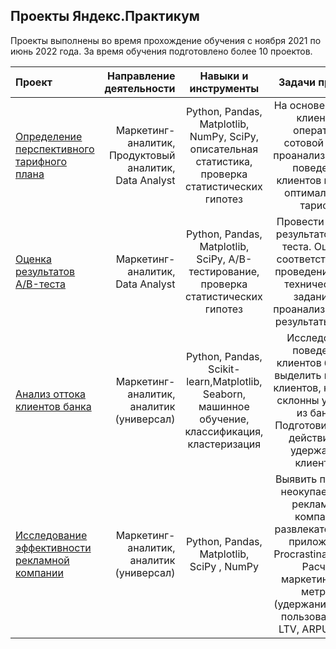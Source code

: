 ## Проекты Яндекс.Практикум
Проекты выполнены во время прохождение обучения с ноября 2021 по июнь 2022 года.
За время обучения подготовлено более 10 проектов.

| Проект | Направление деятельности | Навыки и инструменты | Задачи проекта |
| :------------------- | ----------: |:------------:|:-------------------:|
| [Определение перспективного тарифного плана](https://github.com/Ekaterina-Che/praktikum_projects/blob/main/%D0%9E%D0%BF%D1%80%D0%B5%D0%B4%D0%B5%D0%BB%D0%B5%D0%BD%D0%B8%D0%B5%20%D0%BF%D0%B5%D1%80%D1%81%D0%BF%D0%B5%D0%BA%D1%82%D0%B8%D0%B2%D0%BD%D0%BE%D0%B3%D0%BE%20%D1%82%D0%B0%D1%80%D0%B8%D1%84%D0%BD%D0%BE%D0%B3%D0%BE%20%D0%BF%D0%BB%D0%B0%D0%BD%D0%B0/mobile_tarif.ipynb) | Маркетинг-аналитик, Продуктовый аналитик, Data Analyst |Python, Pandas, Matplotlib, NumPy, SciPy, описательная статистика, проверка статистических гипотез|На основе данных клиентов оператора сотовой связи проанализировать поведение клиентов и поиск оптимального тарифа:|
| [Оценка результатов A/B-теста](https://github.com/Ekaterina-Che/praktikum_projects/blob/main/ABtest/ABtest.ipynb) | Маркетинг-аналитик, Data Analyst |Python, Pandas, Matplotlib, SciPy, A/B-тестирование, проверка статистических гипотез|Провести оценку результатов A/B-теста. Оценить соответствует ли проведение теста техническому заданию и проанализировать результаты теста.|
| [Анализ оттока клиентов банка](https://github.com/Ekaterina-Che/praktikum_projects/blob/main/%D0%90%D0%BD%D0%B0%D0%BB%D0%B8%D0%B7%20%D0%BE%D1%82%D1%82%D0%BE%D0%BA%D0%B0%20%D0%BA%D0%BB%D0%B8%D0%B5%D0%BD%D1%82%D0%BE%D0%B2%20%D0%B1%D0%B0%D0%BD%D0%BA%D0%B0/bank_project.ipynb) | Маркетинг-аналитик, аналитик (универсал) |Python, Pandas, Scikit-learn,Matplotlib, Seaborn, машинное обучение, классификация, кластеризация|Исследовать поведение клиентов банка и выделить портрет клиентов, которые склонны уходить из банка. Подготовить план действий по удержанию клиентов.|
| [Исследование эффективности рекламной компании](https://github.com/Ekaterina-Che/praktikum_projects/blob/main/%D0%90%D0%BD%D0%B0%D0%BB%D0%B8%D0%B7%20%D1%83%D0%B1%D1%8B%D1%82%D0%BA%D0%BE%D0%B2%20%D0%BF%D1%80%D0%B8%D0%BB%D0%BE%D0%B6%D0%B5%D0%BD%D0%B8%D1%8F%20ProcrastinatePRO%2B/%D0%90%D0%BD%D0%B0%D0%BB%D0%B8%D0%B7%20%D1%83%D0%B1%D1%8B%D1%82%D0%BA%D0%BE%D0%B2%20%D0%BF%D1%80%D0%B8%D0%BB%D0%BE%D0%B6%D0%B5%D0%BD%D0%B8%D1%8F%20ProcrastinatePRO%2B.ipynb) | Маркетинг-аналитик, аналитик (универсал) |Python, Pandas, Matplotlib, SciPy , NumPy| Выявить причины неокупаемости рекламной компании развлекательного приложения Procrastinate Pro+. Расчёт маркетинговых метрик (удержание, отток пользователей, LTV, ARPU, CAC)|
